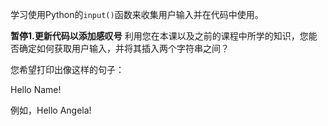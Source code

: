 学习使用Python的`input()`函数来收集用户输入并在代码中使用。

**暂停1.更新代码以添加感叹号**
利用您在本课以及之前的课程中所学的知识，您能否确定如何获取用户输入，并将其插入两个字符串之间？

您希望打印出像这样的句子：

Hello Name!

例如，Hello Angela!
